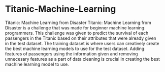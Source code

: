 # Titanic-Machine-Learning
Titanic: Machine Learning from Disaster
Titanic: Machine Learning from Disaster is a challenge that was made for beginner machine learning programmers. This challenge was given to predict the survival of each passengers in the Titanic based on their attributes that were already given in the test dataset. The training dataset is where users can creatively create the best machine learning models to use for the test dataset. Adding features of passengers using the information given and removing unnecesary features as a part of data cleaning is crucial in creating the best machine learning model to use.
